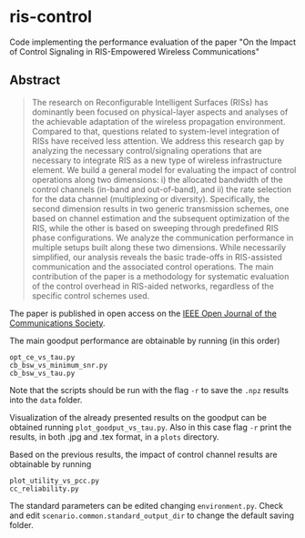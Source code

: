 # ris-control

Code implementing the performance evaluation of the paper "On the Impact of Control Signaling in RIS-Empowered Wireless Communications"

## Abstract
> The research on Reconfigurable Intelligent Surfaces (RISs) has dominantly been focused on physical-layer aspects and analyses of the achievable adaptation of the wireless propagation environment. Compared to that, questions related to system-level integration of RISs have received less attention. We address this research gap by analyzing the necessary control/signaling operations that are necessary to integrate RIS as a new type of wireless infrastructure element. We build a general model for evaluating the impact of control operations along two dimensions: i) the allocated bandwidth of the control channels (in-band and out-of-band), and ii) the rate selection for the data channel (multiplexing or diversity). Specifically, the second dimension results in two generic transmission schemes, one based on channel estimation and the subsequent optimization of the RIS, while the other is based on sweeping through predefined RIS phase configurations. We analyze the communication performance in multiple setups built along these two dimensions. While necessarily simplified, our analysis reveals the basic trade-offs in RIS-assisted communication and the associated control operations. The main contribution of the paper is a methodology for systematic evaluation of the control overhead in RIS-aided networks, regardless of the specific control schemes used. 

The paper is published in open access on the [IEEE Open Journal of the Communications Society](https://ieeexplore.ieee.org/document/10600711).

The main goodput performance are obtainable by running (in this order)
```
opt_ce_vs_tau.py
cb_bsw_vs_minimum_snr.py
cb_bsw_vs_tau.py
```
Note that the scripts should be run with the flag ```-r``` to save the ``.npz`` results into the ``data`` folder.

Visualization of the already presented results on the goodput can be obtained running ```plot_goodput_vs_tau.py```.
Also in this case flag ```-r``` print the results, in both .jpg and .tex format, in a ```plots``` directory.

Based on the previous results, the impact of control channel results are obtainable by running
```
plot_utility_vs_pcc.py
cc_reliability.py
```

The standard parameters can be edited changing ```environment.py```. 
Check and edit ```scenario.common.standard_output_dir``` to change the default saving folder.
 
